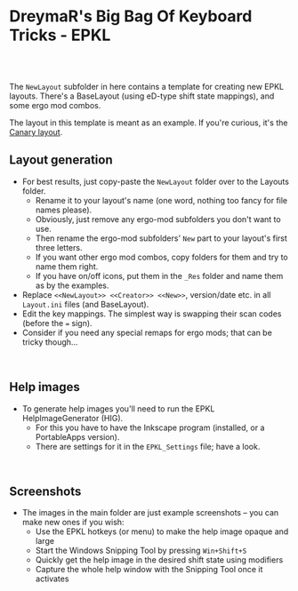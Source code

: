 DreymaR's Big Bag Of Keyboard Tricks - EPKL
===========================================
<br><br>

The `NewLayout` subfolder in here contains a template for creating new EPKL layouts.
There's a BaseLayout (using eD-type shift state mappings), and some ergo mod combos.

The layout in this template is meant as an example. If you're curious, it's the [Canary layout][CanPKL].
<br>

Layout generation
-----------------
- For best results, just copy-paste the `NewLayout` folder over to the Layouts folder.
	- Rename it to your layout's name (one word, nothing too fancy for file names please).
	- Obviously, just remove any ergo-mod subfolders you don't want to use.
	- Then rename the ergo-mod subfolders' `New` part to your layout's first three letters.
	- If you want other ergo mod combos, copy folders for them and try to name them right.
	- If you have on/off icons, put them in the `_Res` folder and name them as by the examples.
- Replace `<<NewLayout>> <<Creator>> <<New>>`, version/date etc. in all `Layout.ini` files (and BaseLayout).
- Edit the key mappings. The simplest way is swapping their scan codes (before the `=` sign).
- Consider if you need any special remaps for ergo mods; that can be tricky though...
<br>

Help images
-----------
- To generate help images you'll need to run the EPKL HelpImageGenerator (HIG).
	- For this you have to have the Inkscape program (installed, or a PortableApps version).
	- There are settings for it in the `EPKL_Settings` file; have a look.
<br>

Screenshots
-----------
- The images in the main folder are just example screenshots – you can make new ones if you wish:
	- Use the EPKL hotkeys (or menu) to make the help image opaque and large
	- Start the Windows Snipping Tool by pressing `Win+Shift+S`
	- Quickly get the help image in the desired shift state using modifiers
	- Capture the whole help window with the Snipping Tool once it activates
<br>

[CanPKL]:  /Layouts/Canary/ (The Canary layout for EPKL)
